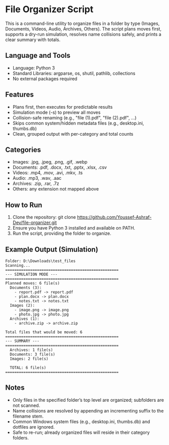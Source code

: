 # File Organizer Script

This is a command-line utility to organize files in a folder by type (Images, Documents, Videos, Audio, Archives, Others). 
The script plans moves first, supports a dry-run simulation, resolves name collisions safely, and prints a clear summary with totals.

## Language and Tools
- Language: Python 3
- Standard Libraries: argparse, os, shutil, pathlib, collections
- No external packages required

## Features
- Plans first, then executes for predictable results
- Simulation mode (-s) to preview all moves
- Collision-safe renaming (e.g., "file (1).pdf", "file (2).pdf", ...)
- Skips common system/hidden metadata files (e.g., desktop.ini, thumbs.db)
- Clean, grouped output with per-category and total counts

## Categories
- Images: .jpg, .jpeg, .png, .gif, .webp
- Documents: .pdf, .docx, .txt, .pptx, .xlsx, .csv
- Videos: .mp4, .mov, .avi, .mkv, .ts
- Audio: .mp3, .wav, .aac
- Archives: .zip, .rar, .7z
- Others: any extension not mapped above

## How to Run
1. Clone the repository:
   git clone https://github.com/Youssef-Ashraf-Dev/file-organizer.git
2. Ensure you have Python 3 installed and available on PATH.
3. Run the script, providing the folder to organize.

## Example Output (Simulation)
```
Folder: D:\Downloads\test_files
Scanning...
==================================================
--- SIMULATION MODE ---
==================================================
Planned moves: 6 file(s)
  Documents (3):
    - report.pdf -> report.pdf
    - plan.docx -> plan.docx
    - notes.txt -> notes.txt
  Images (2):
    - image.png -> image.png
    - photo.jpg -> photo.jpg
  Archives (1):
    - archive.zip -> archive.zip

Total files that would be moved: 6
==================================================
--- SUMMARY ---
==================================================
  Archives: 1 file(s)
  Documents: 3 file(s)
  Images: 2 file(s)

  TOTAL: 6 file(s)
==================================================
```

## Notes
- Only files in the specified folder’s top level are organized; subfolders are not scanned.
- Name collisions are resolved by appending an incrementing suffix to the filename stem.
- Common Windows system files (e.g., desktop.ini, thumbs.db) and dotfiles are ignored.
- Safe to re-run; already organized files will reside in their category folders.
